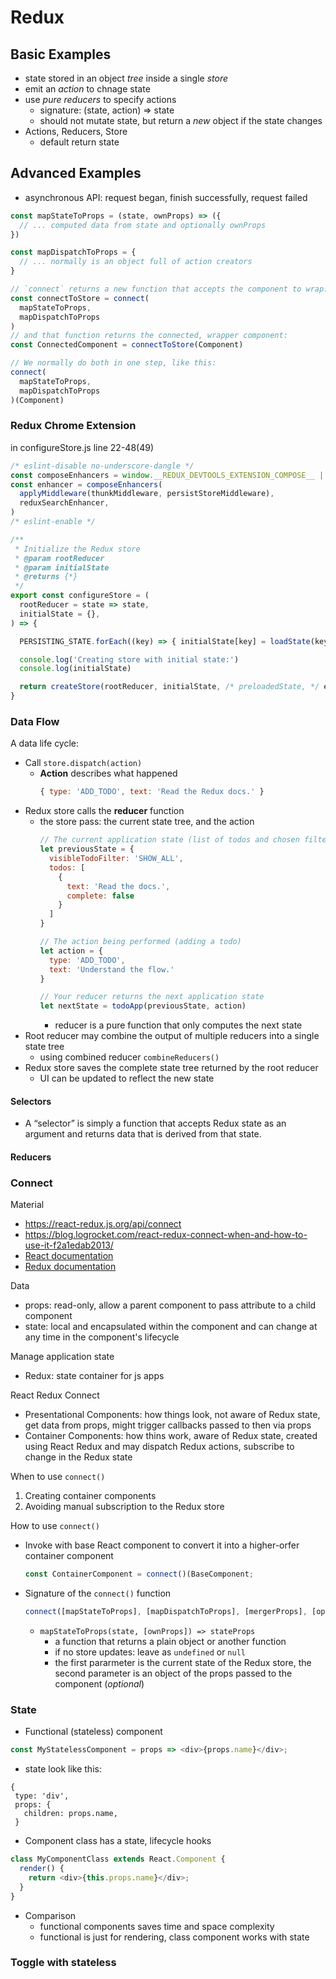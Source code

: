 # Redux

## Basic Examples
- state stored in an object *tree* inside a single *store*
- emit an *action* to chnage state
- use *pure reducers* to specify actions
  - signature: (state, action) => state
  - should not mutate state, but return a *new* object if the state changes
- Actions, Reducers, Store
  - default return state

## Advanced Examples
- asynchronous API: request began, finish successfully, request failed

```javascript
const mapStateToProps = (state, ownProps) => ({
  // ... computed data from state and optionally ownProps
})

const mapDispatchToProps = {
  // ... normally is an object full of action creators
}

// `connect` returns a new function that accepts the component to wrap:
const connectToStore = connect(
  mapStateToProps,
  mapDispatchToProps
)
// and that function returns the connected, wrapper component:
const ConnectedComponent = connectToStore(Component)

// We normally do both in one step, like this:
connect(
  mapStateToProps,
  mapDispatchToProps
)(Component)
```

### Redux Chrome Extension
in configureStore.js line 22-48(49)
```javascript
/* eslint-disable no-underscore-dangle */
const composeEnhancers = window.__REDUX_DEVTOOLS_EXTENSION_COMPOSE__ || compose
const enhancer = composeEnhancers(
  applyMiddleware(thunkMiddleware, persistStoreMiddleware),
  reduxSearchEnhancer,
)
/* eslint-enable */

/**
 * Initialize the Redux store
 * @param rootReducer
 * @param initialState
 * @returns {*}
 */
export const configureStore = (
  rootReducer = state => state,
  initialState = {},
) => {

  PERSISTING_STATE.forEach((key) => { initialState[key] = loadState(key) })

  console.log('Creating store with initial state:')
  console.log(initialState)

  return createStore(rootReducer, initialState, /* preloadedState, */ enhancer)
}
```

### Data Flow
A data life cycle:
- Call `store.dispatch(action)`
  - **Action** describes what happened
    ```javascript
    { type: 'ADD_TODO', text: 'Read the Redux docs.' }
    ```
- Redux store calls the **reducer** function
  - the store pass: the current state tree, and the action
    ```javascript
    // The current application state (list of todos and chosen filter)
    let previousState = {
      visibleTodoFilter: 'SHOW_ALL',
      todos: [
        {
          text: 'Read the docs.',
          complete: false
        }
      ]
    }

    // The action being performed (adding a todo)
    let action = {
      type: 'ADD_TODO',
      text: 'Understand the flow.'
    }

    // Your reducer returns the next application state
    let nextState = todoApp(previousState, action)
    ```
    - reducer is a pure function that only computes the next state
- Root reducer may combine the output of multiple reducers into a single state tree
  - using combined reducer `combineReducers()`
- Redux store saves the complete state tree returned by the root reducer
  - UI can be updated to reflect the new state

#### Selectors
- A “selector” is simply a function that accepts Redux state as an argument and returns data that is derived from that state.

#### Reducers

### Connect
Material
- https://react-redux.js.org/api/connect
- https://blog.logrocket.com/react-redux-connect-when-and-how-to-use-it-f2a1edab2013/
- [React documentation](https://reactjs.org/docs/getting-started.html)
- [Redux documentation](https://redux.js.org/)

Data
- props: read-only, allow a parent component to pass attribute to a child component
- state: local and encapsulated within the component and can change at any time in the component's lifecycle

Manage application state
- Redux: state container for js apps

React Redux Connect
- Presentational Components: how things look, not aware of Redux state, get data from props, might trigger callbacks passed to then via props
- Container Components: how thins work, aware of Redux state, created using React Redux and may dispatch Redux actions, subscribe to change in the Redux state

When to use `connect()`
1. Creating container components
2. Avoiding manual subscription to the Redux store

How to use `connect()`
- Invoke with base React component to convert it into a higher-orfer container component
  ```javascript
  const ContainerComponent = connect()(BaseComponent;
  ```
- Signature of the `connect()` function
  ```javascript
  connect([mapStateToProps], [mapDispatchToProps], [mergerProps], [options])
  ```

  - `mapStateToProps(state, [ownProps]) => stateProps`
    - a function that returns a plain object or another function
    - if no store updates: leave as `undefined` or `null`
    - the first pararmeter is the current state of the Redux store, the second parameter is an object of the props passed to the component (*optional*)

### State
- Functional (stateless) component
```javascript
const MyStatelessComponent = props => <div>{props.name}</div>;
```
  - state look like this:
  ```
  {
   type: 'div',
   props: {
     children: props.name,
   }
  ```
- Component class has a state, lifecycle hooks
```javascript
class MyComponentClass extends React.Component {
  render() {
    return <div>{this.props.name}</div>;
  }
}
```
- Comparison
  - functional components saves time and space complexity
  - functional is just for rendering, class component works with state

### Toggle with stateless
